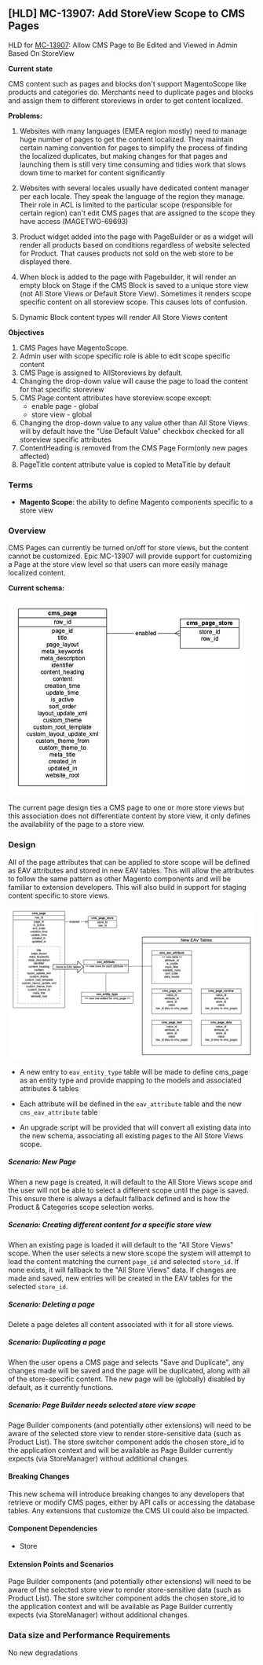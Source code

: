 
## [HLD] MC-13907: Add StoreView Scope to CMS Pages

HLD for [MC-13907](https://jira.corp.magento.com/browse/MC-13907): Allow CMS Page to Be Edited and Viewed in Admin Based On StoreView

**Current state**

CMS content such as pages and blocks don't support MagentoScope like products and categories do. Merchants need to duplicate pages and blocks and assign them to different storeviews in order to get content localized.

**Problems:**

1. Websites with many languages (EMEA region mostly) need to manage huge number of pages to get the content localized. They maintain certain naming convention for pages to simplify the process of finding the localized duplicates, but making changes for that pages and launching them is still very time consuming and tidies work that slows down time to market for content significantly

2. Websites with several locales usually have dedicated content manager per each locale. They speak the language of the region they manage. Their role in ACL is limited to the particular scope (responsible for certain region) can't edit CMS pages that are assigned to the scope they have access (MAGETWO-69693) 

3. Product widget added into the page with PageBuilder or as a widget will render all products based on conditions regardless of website selected for Product. That causes products not sold on the web store to be displayed there.

4. When block is added to the page with Pagebuilder, it will render an empty block on Stage if the CMS Block is saved to a unique store view (not All Store Views or Default Store View). Sometimes it renders scope specific content on all storeview scope. This causes lots of confusion. 

5. Dynamic Block content types will render All Store Views content

**Objectives**

1. СMS Pages have MagentoScope. 
2. Admin user with scope specific role is able to edit scope specific content
3. CMS Page is assigned to AllStoreviews by default. 
4. Changing the drop-down value will cause the page to load the content for that specific storeview
5. CMS Page content attributes have storeview scope except: 
   - enable page - global
   - store view - global 
6. Changing the drop-down value to any value other than All Store Views will by default have the "Use Default Value" checkbox checked for all storeview specific attributes
7. ContentHeading is removed from the CMS Page Form(only new pages affected)
8. PageTitle content attribute value is copied to MetaTitle by default

### Terms

-   **Magento Scope**: the ability to define Magento components specific to a store view

### Overview
CMS Pages can currently be turned on/off for store views, but the content cannot be customized. Epic MC-13907 will provide support for customizing a Page at the store view level so that users can more easily manage localized content.

**Current schema:**

![](add-scope-to-cms-pages/cms_page_current.png)

The current page design ties a CMS page to one or more store views but this association does not differentiate content by store view, it only defines the availability of the page to a store view.

### Design
All of the page attributes that can be applied to store scope will be defined as EAV attributes and stored in new EAV tables. This will allow the attributes to follow the same pattern as other Magento components and will be familiar to extension developers. This will also build in support for staging content specific to store views.

![](add-scope-to-cms-pages/cms_page_proposed.png)

-   A new entry to `eav_entity_type` table will be made to define cms_page as an entity type and provide mapping to the models and associated attributes & tables

-   Each attribute will be defined in the `eav_attribute` table and the new `cms_eav_attribute` table
    
-   An upgrade script will be provided that will convert all existing data into the new schema, associating all existing pages to the All Store Views scope.

##### Scenario: New Page
When a new page is created, it will default to the All Store Views scope and the user will not be able to select a different scope until the page is saved. This ensure there is always a default fallback defined and is how the Product & Categories scope selection works.

##### Scenario: Creating different content for a specific store view
When an existing page is loaded it will default to the "All Store Views" scope. When the user selects a new store scope the system will attempt to load the content matching the current `page_id` and selected `store_id`. If none exists, it will fallback to the "All Store Views" data. If changes are made and saved, new entries will be created in the EAV tables for the selected `store_id`.

##### Scenario: Deleting a page
Delete a page deletes all content associated with it for all store views.

##### Scenario: Duplicating a page
When the user opens a CMS page and selects "Save and Duplicate", any changes made will be saved and the page will be duplicated, along with all of the store-specific content. The new page will be (globally) disabled by default, as it currently functions.

##### Scenario: Page Builder needs selected store view scope
Page Builder components (and potentially other extensions) will need to be aware of the selected store view to render store-sensitive data (such as Product List). The store switcher component adds the chosen store_id to the application context and will be available as Page Builder currently expects (via StoreManager) without additional changes.

#### Breaking Changes
This new schema will introduce breaking changes to any developers that retrieve or modify CMS pages, either by API calls or accessing the database tables. Any extensions that customize the CMS UI could also be impacted.

#### Component Dependencies
- Store

#### Extension Points and Scenarios
Page Builder components (and potentially other extensions) will need to be aware of the selected store view to render store-sensitive data (such as Product List). The store switcher component adds the chosen store_id to the application context and will be available as Page Builder currently expects (via StoreManager) without additional changes.

### Data size and Performance Requirements
No new degradations
